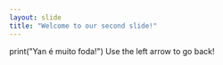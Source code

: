 ```yaml
---
layout: slide
title: "Welcome to our second slide!"
---
```

print("Yan é muito foda!")
Use the left arrow to go back!
